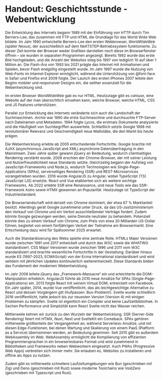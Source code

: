 # Handout: Geschichtsstunde - Webentwicklung

<div style="font-size: 12px;">

Die Entwicklung des Internets begann 1989 mit der Einführung von HTTP durch Tim Berners-Lee, das zusammen mit FTP und HTML die Grundlage für das World Wide Web bildete. Im Jahr 1990 entwickelte Berners-Lee den ersten Webbrowser, *WorldWideWeb* (später *Nexus*), der ausschließlich auf dem NeXTSTEP-Betriebssystem funktionierte. Zu dieser Zeit konnte der Browser weder Grafiken darstellen noch diese im Browserfenster öffnen – sie wurden in separaten Programmen angezeigt. Bereits 1992 wurde das erste Bild hochgeladen, und die Anzahl der Websites stieg bis 1997 von lediglich 10 auf über 1 Million an. Die Flash-Ära von 1993 bis 2021 prägte das Internet mit Animationen und Spielen, bevor Flash endgültig eingestellt wurde. Im Jahr 1997 wurde die Nutzung von Web-Fonts im Internet Explorer ermöglicht, während die Unterstützung von @font-face in Safari und Firefox erst 2009 folgte. Der Launch des ersten iPhones 2007 leitete den Beginn mobiler und responsiver Designs ein, die seither essenziell für die Webentwicklung sind.

Im ersten Browser *WorldWideWeb* gab es nur HTML. Heutzutage gibt es *caniuse*, eine Website auf der man übersichtlich einsehen kann, welche Browser, welche HTML, CSS und JS Features unterstützen.

Parallel zur Entwicklung des Internets veränderte sich auch die Landschaft der Suchmaschinen. *Archie* war 1990 die erste Suchmaschine und durchsuchte FTP-Server nach Dateinamen und Metadaten. 1994 folgte *Lycos*, die erstmals Dokumente analysierte und die Häufigkeit von Suchbegriffen auswertete. Schließlich setzte Google 1998 mit revolutionärer Relevanz und Geschwindigkeit neue Maßstäbe, die den Markt bis heute prägen.

Die Webentwicklung erlebte ab 2005 entscheidende Fortschritte. Google brachte mit AJAX (asynchronous JavaScript and XML) asynchrone Datenübertragung in den Mainstream. Zwei Jahre später gewann jQuery an Bedeutung, wodurch clientseitiges Rendering verstärkt wurde. 2008 erschien der Chrome-Browser, der mit seiner Leistung und Nutzerfreundlichkeit neue Standards setzte. Gleichzeitig begann der Aufstieg von JavaScript-Frameworks und Node.js, wodurch Technologien wie Single-Page-Applications (SPAs), serverseitiges Rendering (SSR) und REST-Microservices vorangetrieben wurden. 2016 wurde AngularJS zu Angular, wobei TypeScript (TS) JavaScript (JS) ersetzte. React und Vue etablierten sich als weitere wichtige Frameworks. Ab 2022 erlebte SSR eine Renaissance, und neue Tools wie das SSR-Framework Astro sowie HTMX gewannen an Popularität. Heutzutage ist TypeScript der Industriestandard.

Die Browserlandschaft wird derzeit von Chrome dominiert, der etwa 67 % Marktanteil besitzt. Allerdings gerät Google zunehmend unter Druck, da das US-Justizministerium den Verkauf von Chrome und ein Verbot ausschließender Verträge fordert. Zudem könnte Google gezwungen werden, seine Dienste neutraler zu behandeln. Potenziell könnte dies zu einem Verkauf von Chrome, zum Preis von etwa 20 Milliarden US-Dollar führen, begleitet von einem fünfjährigen Verbot der Teilnahme am Browsermarkt. Eine Entscheidung dazu wird für Spätsommer 2025 erwartet.

Auch die Standardisierung des Webs spielte eine zentrale Rolle. HTMLs Major Versionen wurde zwischen 1991 und 2017 entwickelt und durch das W3C sowie die WHATWG standardisiert. CSS Major Versionen wurde zwischen 1996 und 2011 vom W3C standardisiert und brachte wesentliche Fortschritte in der Gestaltung. Darüber hinaus wurde ES (1997-2023, ECMAScript) von der Ecma International standardisiert und wird seitdem mit jährlichen Updates kontinuierlich weiterentwickelt. Diese Standards bilden das Fundament der modernen Webentwicklung.

Im Jahr 2006 leitete jQuery das „Framework-Massacre“ ein und erleichterte die DOM-Manipulation erheblich. AngularJS führte ab 2010 neue Ansätze für SPAs (Single-Page-Applications) ein. 2013 folgte React mit seinem Virtual DOM, entwickelt von Facebook. Ein Jahr später, 2014, wurde Vue veröffentlicht, das als leichtgewichtige Alternative zu React und dessen Vorgängern gilt (Aufpassen: Bus-Problem!). Svelte wurde schließlich 2016 veröffentlicht, hatte jedoch bis zur neuesten Version (Version 4) mit einigen Problemen zu kämpfen. Svelte ist eigentlich ein Compiler und keine Laufzeitbibliothek. In Sachen Performance und Simplizität kann React Svelte nicht das Wasser reichen.

Mittlerweile kehren wir zurück zu den Wurzeln der Webentwicklung. SSR (Server-Side Rendering) feiert mit HTMX, Nuxt, Next und SvelteKit ein Comeback. SPAs gehören mittlerweile größtenteils der Vergangenheit an, während Serverless-Ansätze, und mit diesen Edge-Funktionen, bei denen Wartung und Skalierung von einem PaaS (Platform as a Service) übernommen werden, an Bedeutung gewinnen. Seit 2015 gibt es außerdem WebAssembly im Web. WebAssembly ermöglicht die Kompilierung von effizienten Programmiersprachen in ein browserlesbares Format und wird zunehmend in Bibliotheken und Frameworks neben Webworkern eingesetzt. Auch PWAs (Progressive Web Apps) verbreiten sich immer mehr. Sie erlauben es, Websites zu installieren und offline als Apps zu nutzen.

Zudem gibt es mittlerweile schnellere Laufzeitumgebungen wie Bun (geschrieben mit Zig) und Deno (geschrieben mit Rust) sowie moderne Toolchains wie VoidZero (geschrieben mit Typescript und Rust).

</div>

